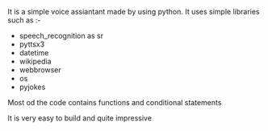 It is a simple voice assiantant made by using python.
It uses simple libraries such as :-
* speech_recognition as sr
* pyttsx3
* datetime
* wikipedia
* webbrowser
* os
* pyjokes

Most od the code contains functions and conditional statements 

It is very easy to build and quite impressive


  
